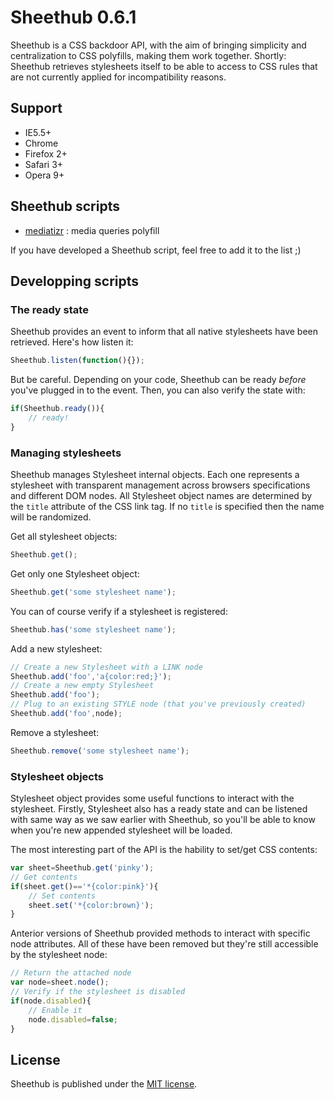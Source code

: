 Sheethub 0.6.1
==============

Sheethub is a CSS backdoor API, with the aim of bringing simplicity and centralization to CSS polyfills, making them work together. Shortly: Sheethub retrieves stylesheets itself to be able to access to CSS rules that are not currently applied for incompatibility reasons.

Support
-------
- IE5.5+
- Chrome
- Firefox 2+
- Safari 3+
- Opera 9+

Sheethub scripts
----------------

- [mediatizr](https://github.com/pyrsmk/mediatizr) : media queries polyfill

If you have developed a Sheethub script, feel free to add it to the list ;)

Developping scripts
-------------------

### The ready state

Sheethub provides an event to inform that all native stylesheets have been retrieved. Here's how listen it:

```javascript
Sheethub.listen(function(){});
```

But be careful. Depending on your code, Sheethub can be ready _before_ you've plugged in to the event. Then, you can also verify the state with:

```javascript
if(Sheethub.ready()){
    // ready!
}
```

### Managing stylesheets

Sheethub manages Stylesheet internal objects. Each one represents a stylesheet with transparent management across browsers specifications and different DOM nodes. All Stylesheet object names are determined by the `title` attribute of the CSS link tag. If no `title` is specified then the name will be randomized.

Get all stylesheet objects:

```javascript
Sheethub.get();
```

Get only one Stylesheet object:

```javascript
Sheethub.get('some stylesheet name');
```

You can of course verify if a stylesheet is registered:

```javascript
Sheethub.has('some stylesheet name');
```

Add a new stylesheet:

```javascript
// Create a new Stylesheet with a LINK node
Sheethub.add('foo','a{color:red;}');
// Create a new empty Stylesheet
Sheethub.add('foo');
// Plug to an existing STYLE node (that you've previously created)
Sheethub.add('foo',node);
```

Remove a stylesheet:

```javascript
Sheethub.remove('some stylesheet name');
```

### Stylesheet objects

Stylesheet object provides some useful functions to interact with the stylesheet. Firstly, Stylesheet also has a ready state and can be listened with same way as we saw earlier with Sheethub, so you'll be able to know when you're new appended stylesheet will be loaded.

The most interesting part of the API is the hability to set/get CSS contents:

```javascript
var sheet=Sheethub.get('pinky');
// Get contents
if(sheet.get()=='*{color:pink}'){
    // Set contents
    sheet.set('*{color:brown}');
}
```

Anterior versions of Sheethub provided methods to interact with specific node attributes. All of these have been removed but they're still accessible by the stylesheet node:

```javascript
// Return the attached node
var node=sheet.node();
// Verify if the stylesheet is disabled
if(node.disabled){
    // Enable it
    node.disabled=false;
}
```

License
-------

Sheethub is published under the [MIT license](http://dreamysource.mit-license.org).

